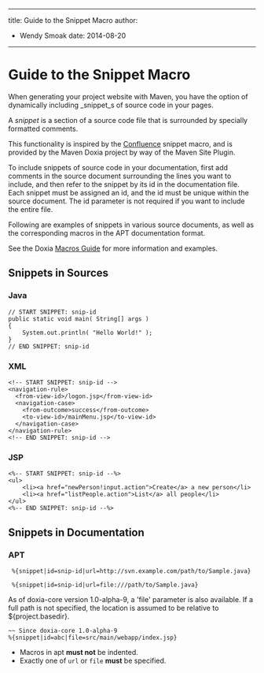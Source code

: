 ---

title: Guide to the Snippet Macro
author: 
- Wendy Smoak
date: 2014-08-20
----------------

<!--
Licensed to the Apache Software Foundation (ASF) under one
or more contributor license agreements.  See the NOTICE file
distributed with this work for additional information
regarding copyright ownership.  The ASF licenses this file
to you under the Apache License, Version 2.0 (the
"License"); you may not use this file except in compliance
with the License.  You may obtain a copy of the License at

http://www.apache.org/licenses/LICENSE-2.0

Unless required by applicable law or agreed to in writing,
software distributed under the License is distributed on an
"AS IS" BASIS, WITHOUT WARRANTIES OR CONDITIONS OF ANY
KIND, either express or implied.  See the License for the
specific language governing permissions and limitations
under the License.
-->
<!-- @todo dennisl: We should drop this document and refer to the macros page in the Doxia site-->

# Guide to the Snippet Macro

When generating your project website with Maven, you have the option of dynamically including _snippet_s of source code in your pages.

A _snippet_ is a section of a source code file that is surrounded by specially formatted comments.

This functionality is inspired by the [Confluence](http://www.atlassian.com/software/confluence/) snippet macro, and is provided by the Maven Doxia project by way of the Maven Site Plugin.

To include snippets of source code in your documentation, first add comments in the source document surrounding the lines you want to include, and then refer to the snippet by its id in the documentation file. Each snippet must be assigned an id, and the id must be unique within the source document. The id parameter is not required if you want to include the entire file.

Following are examples of snippets in various source documents, as well as the corresponding macros in the APT documentation format.

See the Doxia [Macros Guide](/doxia/macros/index.html#Snippet_Macro) for more information and examples.

## Snippets in Sources

### Java

```unknown
// START SNIPPET: snip-id
public static void main( String[] args )
{
    System.out.println( "Hello World!" );
}
// END SNIPPET: snip-id
```

### XML

```unknown
<!-- START SNIPPET: snip-id -->
<navigation-rule>
  <from-view-id>/logon.jsp</from-view-id>
  <navigation-case>
    <from-outcome>success</from-outcome>
    <to-view-id>/mainMenu.jsp</to-view-id>
  </navigation-case>
</navigation-rule>
<!-- END SNIPPET: snip-id -->
```

### JSP

```unknown
<%-- START SNIPPET: snip-id --%>
<ul>
    <li><a href="newPerson!input.action">Create</a> a new person</li>
    <li><a href="listPeople.action">List</a> all people</li>
</ul>
<%-- END SNIPPET: snip-id --%>
```

## Snippets in Documentation

### APT

```unknown
 %{snippet|id=snip-id|url=http://svn.example.com/path/to/Sample.java}

 %{snippet|id=snip-id|url=file:///path/to/Sample.java}
```

As of doxia-core version 1\.0-alpha-9, a &apos;file&apos; parameter is also available. If a full path is not specified, the location is assumed to be relative to ${project.basedir}.

```unknown
~~ Since doxia-core 1.0-alpha-9
%{snippet|id=abc|file=src/main/webapp/index.jsp}
```

- Macros in apt **must not** be indented.
- Exactly one of `url` or `file` **must** be specified.

